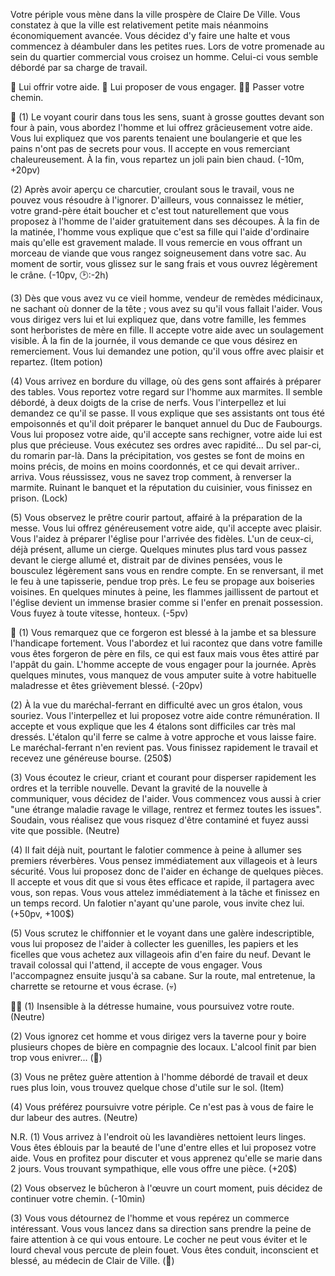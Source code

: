 Votre périple vous mène dans la ville prospère de Claire De Ville. Vous constatez à que la ville est relativement petite mais néanmoins économiquement avancée. Vous décidez d'y faire une halte et vous commencez à déambuler dans les petites rues. Lors de votre promenade au sein du quartier commercial vous croisez un homme. Celui-ci vous semble débordé par sa charge de travail.

🤝 Lui offrir votre aide.
🤑 Lui proposer de vous engager.
🚶‍♂️ Passer votre chemin.


🤝
(1) Le voyant courir dans tous les sens, suant à grosse gouttes devant son four à pain, vous abordez l'homme et lui offrez grâcieusement votre aide. Vous lui expliquez que vos parents tenaient une boulangerie et que les pains n'ont pas de secrets pour vous. Il accepte en vous remerciant chaleureusement. À la fin, vous repartez un joli pain bien chaud. (-10m, +20pv)

(2) Après avoir aperçu ce charcutier, croulant sous le travail, vous ne pouvez vous résoudre à l'ignorer. D'ailleurs, vous connaissez le métier, votre grand-père était boucher et c'est tout naturellement que vous proposez à l'homme de l'aider gratuitement dans ses découpes. À la fin de la matinée, l'homme vous explique que c'est sa fille qui l'aide d'ordinaire mais qu'elle est gravement malade. Il vous remercie en vous offrant un morceau de viande que vous rangez soigneusement dans votre sac. Au moment de sortir, vous glissez sur le sang frais et vous ouvrez légèrement le crâne. (-10pv, 🕑:-2h)

(3) Dès que vous avez vu ce vieil homme, vendeur de remèdes médicinaux, ne sachant où donner de la tête ; vous avez su qu'il vous fallait l'aider. Vous vous dirigez vers lui et lui expliquez que, dans votre famille, les femmes sont herboristes de mère en fille. Il accepte votre aide avec un soulagement visible. À la fin de la journée, il vous demande ce que vous désirez en remerciement. Vous lui demandez une potion, qu'il vous offre avec plaisir et repartez. (Item potion)

(4) Vous arrivez en bordure du village, où des gens sont affairés à préparer des tables. Vous reportez votre regard sur l'homme aux marmites. Il semble débordé, à deux doigts de la crise de nerfs. Vous l'interpellez et lui demandez ce qu'il se passe. Il vous explique que ses assistants ont tous été empoisonnés et qu'il doit préparer le banquet annuel du Duc de Faubourgs. Vous lui proposez votre aide, qu'il accepte sans rechigner, votre aide lui est plus que précieuse. Vous exécutez ses ordres avec rapidité... Du sel par-ci, du romarin par-là. Dans la précipitation, vos gestes se font de moins en moins précis, de moins en moins coordonnés, et ce qui devait arriver.. arriva. Vous réussissez, vous ne savez trop comment, à renverser la marmite. Ruinant le banquet et la réputation du cuisinier, vous finissez en prison. (Lock)

(5) Vous observez le prêtre courir partout, affairé à la préparation de la messe. Vous lui offrez généreusement votre aide, qu'il accepte avec plaisir. Vous l'aidez à préparer l'église pour l'arrivée des fidèles. L'un de ceux-ci, déjà présent, allume un cierge. Quelques minutes plus tard vous passez devant le cierge allumé et, distrait par de divines pensées, vous le bousculez légèrement sans vous en rendre compte. En se renversant, il met le feu à une tapisserie, pendue trop près. Le feu se propage aux boiseries voisines. En quelques minutes à peine, les flammes jaillissent de partout et l'église devient un immense brasier comme si l'enfer en prenait possession. Vous fuyez à toute vitesse, honteux. (-5pv)

🤑
(1) Vous remarquez que ce forgeron est blessé à la jambe et sa blessure l'handicape fortement. Vous l'abordez et lui racontez que dans votre famille vous êtes forgeron de père en fils, ce qui est faux mais vous êtes attiré par l'appât du gain. L'homme accepte de vous engager pour la journée. Après quelques minutes, vous manquez de vous amputer suite à votre habituelle maladresse et êtes grièvement blessé. (-20pv)

(2) À la vue du maréchal-ferrant en difficulté avec un gros étalon, vous souriez. Vous l'interpellez et lui proposez votre aide contre rémunération. Il accepte et vous explique que les 4 étalons sont difficiles car très mal dressés. L'étalon qu'il ferre se calme à votre approche et vous laisse faire. Le maréchal-ferrant n'en revient pas. Vous finissez rapidement le travail et recevez une généreuse bourse. (250$)

(3) Vous écoutez le crieur, criant et courant pour disperser rapidement les ordres et la terrible nouvelle. Devant la gravité de la nouvelle à communiquer, vous décidez de l'aider. Vous commencez vous aussi à crier "une étrange maladie ravage le village, rentrez et fermez toutes les issues". Soudain, vous réalisez que vous risquez d'être contaminé et fuyez aussi vite que possible. (Neutre)

(4) Il fait déjà nuit, pourtant le falotier commence à peine à allumer ses premiers réverbères. Vous pensez immédiatement aux villageois et à leurs sécurité. Vous lui proposez donc de l'aider en échange de quelques pièces. Il accepte et vous dit que si vous êtes efficace et rapide, il partagera avec vous, son repas. Vous vous attelez immédiatement à la tâche et finissez en un temps record. Un falotier n'ayant qu'une parole, vous invite chez lui. (+50pv, +100$)

(5) Vous scrutez le chiffonnier et le voyant dans une galère indescriptible, vous lui proposez de l'aider à collecter les guenilles, les papiers et les ficelles que vous achetez aux villageois afin d'en faire du neuf. Devant le travail colossal qui l'attend, il accepte de vous engager. Vous l'accompagnez ensuite jusqu'à sa cabane. Sur la route, mal entretenue, la charrette se retourne et vous écrase. (💀)


🚶‍♂️
(1) Insensible à la détresse humaine, vous poursuivez votre route. (Neutre)

(2) Vous ignorez cet homme et vous dirigez vers la taverne pour y boire plusieurs chopes de bière en compagnie des locaux. L'alcool finit par bien trop vous enivrer... (🤪)

(3) Vous ne prêtez guère attention à l'homme débordé de travail et deux rues plus loin, vous trouvez quelque chose d'utile sur le sol. (Item)

(4) Vous préférez poursuivre votre périple. Ce n'est pas à vous de faire le dur labeur des autres. (Neutre)

N.R.
(1) Vous arrivez à l'endroit où les lavandières nettoient leurs linges. Vous êtes éblouis par la beauté de l'une d'entre elles et lui proposez votre aide. Vous en profitez pour discuter et vous apprenez qu'elle se marie dans 2 jours. Vous trouvant sympathique, elle vous offre une pièce. (+20$)

(2) Vous observez le bûcheron à l'œuvre un court moment, puis décidez de continuer votre chemin. (-10min)

(3) Vous vous détournez de l'homme et vous repérez un commerce intéressant. Vous vous lancez dans sa direction sans prendre la peine de faire attention à ce qui vous entoure. Le cocher ne peut vous éviter et le lourd cheval vous percute de plein fouet. Vous êtes conduit, inconscient et blessé, au médecin de Clair de Ville. (🤕)
